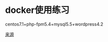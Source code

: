 # docker使用练习

  centos7.1+php-fpm5.4+mysql5.5+wordpress4.2


[来源](https://github.com/nicescale/docker-training)

